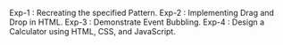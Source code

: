 Exp-1 : Recreating the specified Pattern.
Exp-2 : Implementing Drag and Drop in HTML.
Exp-3 : Demonstrate Event Bubbling.
Exp-4 : Design a Calculator using HTML, CSS, and JavaScript.
